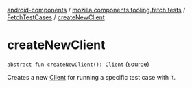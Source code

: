 [android-components](../../index.md) / [mozilla.components.tooling.fetch.tests](../index.md) / [FetchTestCases](index.md) / [createNewClient](./create-new-client.md)

# createNewClient

`abstract fun createNewClient(): `[`Client`](../../mozilla.components.concept.fetch/-client/index.md) [(source)](https://github.com/mozilla-mobile/android-components/blob/master/components/tooling/fetch-tests/src/main/java/mozilla/components/tooling/fetch/tests/FetchTestCases.kt#L43)

Creates a new [Client](../../mozilla.components.concept.fetch/-client/index.md) for running a specific test case with it.

